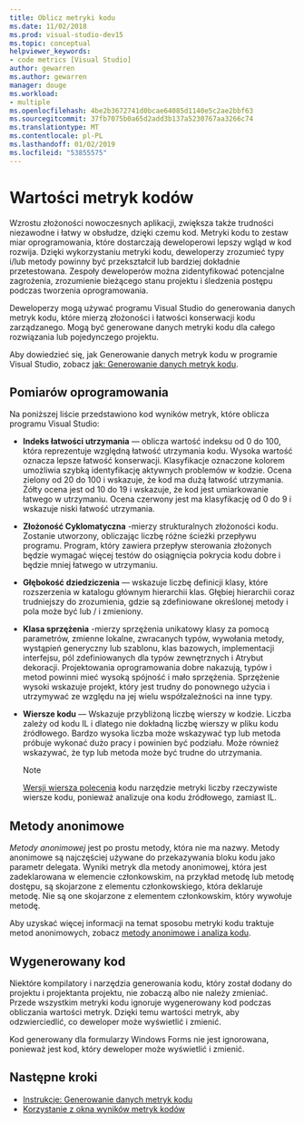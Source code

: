 ```yaml
---
title: Oblicz metryki kodu
ms.date: 11/02/2018
ms.prod: visual-studio-dev15
ms.topic: conceptual
helpviewer_keywords:
- code metrics [Visual Studio]
author: gewarren
ms.author: gewarren
manager: douge
ms.workload:
- multiple
ms.openlocfilehash: 4be2b3672741d0bcae64085d1140e5c2ae2bbf63
ms.sourcegitcommit: 37fb7075b0a65d2add3b137a5230767aa3266c74
ms.translationtype: MT
ms.contentlocale: pl-PL
ms.lasthandoff: 01/02/2019
ms.locfileid: "53855575"
---
```

# <a name="code-metrics-values"></a>Wartości metryk kodów

Wzrostu złożoności nowoczesnych aplikacji, zwiększa także trudności niezawodne i łatwy w obsłudze, dzięki czemu kod. Metryki kodu to zestaw miar oprogramowania, które dostarczają deweloperowi lepszy wgląd w kod rozwija. Dzięki wykorzystaniu metryki kodu, deweloperzy zrozumieć typy i/lub metody powinny być przekształcił lub bardziej dokładnie przetestowana. Zespoły deweloperów można zidentyfikować potencjalne zagrożenia, zrozumienie bieżącego stanu projektu i śledzenia postępu podczas tworzenia oprogramowania.

Deweloperzy mogą używać programu Visual Studio do generowania danych metryk kodu, które mierzą złożoności i łatwości konserwacji kodu zarządzanego. Mogą być generowane danych metryki kodu dla całego rozwiązania lub pojedynczego projektu.

Aby dowiedzieć się, jak Generowanie danych metryk kodu w programie Visual Studio, zobacz [jak: Generowanie danych metryk kodu](../code-quality/how-to-generate-code-metrics-data.md).

## <a name="software-measurements"></a>Pomiarów oprogramowania

Na poniższej liście przedstawiono kod wyników metryk, które oblicza programu Visual Studio:

- **Indeks łatwości utrzymania** — oblicza wartość indeksu od 0 do 100, która reprezentuje względną łatwość utrzymania kodu. Wysoka wartość oznacza lepsze łatwość konserwacji. Klasyfikacje oznaczone kolorem umożliwia szybką identyfikację aktywnych problemów w kodzie. Ocena zielony od 20 do 100 i wskazuje, że kod ma dużą łatwość utrzymania. Żółty ocena jest od 10 do 19 i wskazuje, że kod jest umiarkowanie łatwego w utrzymaniu. Ocena czerwony jest ma klasyfikację od 0 do 9 i wskazuje niski łatwość utrzymania.

- **Złożoność Cyklomatyczna** -mierzy strukturalnych złożoności kodu. Zostanie utworzony, obliczając liczbę różne ścieżki przepływu programu. Program, który zawiera przepływ sterowania złożonych będzie wymagać więcej testów do osiągnięcia pokrycia kodu dobre i będzie mniej łatwego w utrzymaniu.

- **Głębokość dziedziczenia** — wskazuje liczbę definicji klasy, które rozszerzenia w katalogu głównym hierarchii klas. Głębiej hierarchii coraz trudniejszy do zrozumienia, gdzie są zdefiniowane określonej metody i pola może być lub / i zmieniony.

- **Klasa sprzężenia** -mierzy sprzężenia unikatowy klasy za pomocą parametrów, zmienne lokalne, zwracanych typów, wywołania metody, wystąpień generyczny lub szablonu, klas bazowych, implementacji interfejsu, pól zdefiniowanych dla typów zewnętrznych i Atrybut dekoracji. Projektowania oprogramowania dobre nakazują, typów i metod powinni mieć wysoką spójność i mało sprzężenia. Sprzężenie wysoki wskazuje projekt, który jest trudny do ponownego użycia i utrzymywać ze względu na jej wielu współzależności na inne typy.

- **Wiersze kodu** — Wskazuje przybliżoną liczbę wierszy w kodzie. Liczba zależy od kodu IL i dlatego nie dokładną liczbę wierszy w pliku kodu źródłowego. Bardzo wysoka liczba może wskazywać typ lub metoda próbuje wykonać dużo pracy i powinien być podziału. Może również wskazywać, że typ lub metoda może być trudne do utrzymania.

   > [!NOTE]
   > [Wersji wiersza polecenia](../code-quality/how-to-generate-code-metrics-data.md#command-line-code-metrics) kodu narzędzie metryki liczby rzeczywiste wiersze kodu, ponieważ analizuje ona kodu źródłowego, zamiast IL.

## <a name="anonymous-methods"></a>Metody anonimowe

*Metody anonimowej* jest po prostu metody, która nie ma nazwy. Metody anonimowe są najczęściej używane do przekazywania bloku kodu jako parametr delegata. Wyniki metryk dla metody anonimowej, która jest zadeklarowana w elemencie członkowskim, na przykład metodę lub metodę dostępu, są skojarzone z elementu członkowskiego, która deklaruje metodę. Nie są one skojarzone z elementem członkowskim, który wywołuje metodę.

Aby uzyskać więcej informacji na temat sposobu metryki kodu traktuje metod anonimowych, zobacz [metody anonimowe i analiza kodu](../code-quality/anonymous-methods-and-code-analysis.md).

## <a name="generated-code"></a>Wygenerowany kod

Niektóre kompilatory i narzędzia generowania kodu, który został dodany do projektu i projektanta projektu, nie zobaczą albo nie należy zmieniać. Przede wszystkim metryki kodu ignoruje wygenerowany kod podczas obliczania wartości metryk. Dzięki temu wartości metryk, aby odzwierciedlić, co deweloper może wyświetlić i zmienić.

Kod generowany dla formularzy Windows Forms nie jest ignorowana, ponieważ jest kod, który deweloper może wyświetlić i zmienić.

## <a name="next-steps"></a>Następne kroki

- [Instrukcje: Generowanie danych metryk kodu](../code-quality/how-to-generate-code-metrics-data.md)
- [Korzystanie z okna wyników metryk kodów](../code-quality/working-with-code-metrics-data.md)